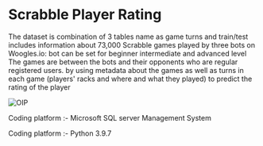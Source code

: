 # Scrabble Player Rating 

The dataset is combination of 3 tables name as game turns and train/test includes information about 73,000 Scrabble games played by three bots on Woogles.io: bot can be set for beginner intermediate and advanced level The games are between the bots and their opponents who are regular registered users. by using metadata about the games as well as turns in each game (players' racks and where and what they played) to predict the rating of the player

![OIP](https://user-images.githubusercontent.com/111516810/201037135-d8bbadb3-f640-46ff-8a81-bb297b3fce0d.jpg)

Coding platform :- Microsoft SQL server Management System

Coding platform :-  Python 3.9.7


